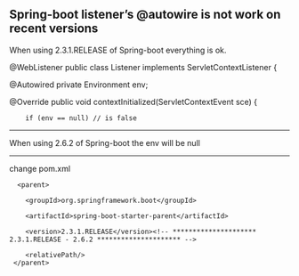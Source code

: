 Spring-boot listener’s @autowire is not work on recent versions
---------------------------
When using 2.3.1.RELEASE of Spring-boot everything is ok.

@WebListener
public class Listener implements ServletContextListener {

 @Autowired
    private Environment env;

@Override
public void contextInitialized(ServletContextEvent sce) {

        if (env == null) // is false

---------
When using 2.6.2 of Spring-boot the env will be null

-----------------------------

change  pom.xml


      <parent>

        <groupId>org.springframework.boot</groupId>    
       
        <artifactId>spring-boot-starter-parent</artifactId>
        
        <version>2.3.1.RELEASE</version><!-- ********************* 2.3.1.RELEASE - 2.6.2 ********************* -->
       
        <relativePath/>
     </parent>

